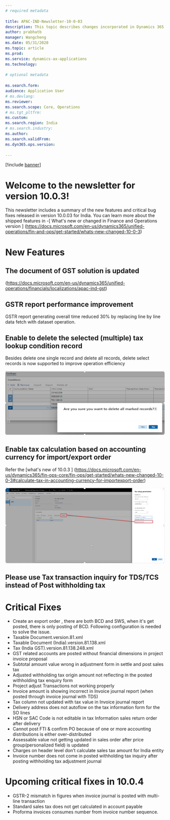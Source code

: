 ```yaml
---
# required metadata

title: APAC-IND-Newsletter-10-0-03
description: This topic describes changes incorporated in Dynamics 365 Application version 10-0-03
author: prabhatb
manager: Wangcheng
ms.date: 05/31/2020
ms.topic: article
ms.prod: 
ms.service: dynamics-ax-applications
ms.technology: 

# optional metadata

ms.search.form: 
audience: Application User
# ms.devlang: 
ms.reviewer: 
ms.search.scope: Core, Operations
# ms.tgt_pltfrm: 
ms.custom: 
ms.search.region: India
# ms.search.industry: 
ms.author: 
ms.search.validFrom: 
ms.dyn365.ops.version: 

---
```

[!include [banner](../includes/banner.md)]

# Welcome to the newsletter for version 10.0.3! 

This newsletter includes a summary of the new features and critical bug fixes released in version 10.0.03 for India.
You can learn more about the shipped features in 
-[ What's new or changed in Finance and Operations version ] (https://docs.microsoft.com/en-us/dynamics365/unified-operations/fin-and-ops/get-started/whats-new-changed-10-0-3)

# New Features
## The document of GST solution is updated 
(https://docs.microsoft.com/en-us/dynamics365/unified-operations/financials/localizations/apac-ind-gst)

## GSTR report performance improvement
GSTR report generating overall time reduced 30%  by replacing line by line data fetch with dataset operation.
 
## Enable to delete the selected (multiple) tax lookup condition record
Besides delete one single record and delete all records, delete select records is now supported to improve operation efficiency

![](media/GST-delete-multiple-tax-lookup-1-10-0-03.PNG)

## Enable tax calculation based on accounting currency for import/export order
Refer the [what's new of 10.0.3 ] (https://docs.microsoft.com/en-us/dynamics365/fin-ops-core/fin-ops/get-started/whats-new-changed-10-0-3#calculate-tax-in-accounting-currency-for-importexport-order)

![](media/GST-tax-based-accounting-currency-2-10-0-03.PNG	)

## Please use Tax transaction inquiry for TDS/TCS instead of Post withholding tax

# Critical Fixes 

- Create an export order , there are both BCD and SWS, when it's get posted, there is only posting of BCD. 
  Following configuration is needed to solve the issue.
-	Taxable Document.version.81.xml
-	Taxable Document (India).version.81.138.xml
-	Tax (India GST).version.81.138.248.xml
-	GST related accounts are posted without financial dimensions in project invoice proposal
-	Subtotal amount value wrong in adjustment form in settle and post sales tax
-	Adjusted withholding tax origin amount not reflecting in the posted withholding tax enquiry form
-	Project adjust Transactions not working properly 
-	Invoice amount is showing incorrect in Invoice journal report (when posted through invoice journal with TDS)
-	Tax column not updated with tax value in Invoice journal report
-	Delivery address does not autoflow on the tax information form for the SO lines
-	HSN or SAC Code is not editable in tax Information sales return order after delivery 
- Cannot post FTI & confirm PO because of one or more accounting distributions is either over-distributed
-	Assessable value not getting updated in sales order after price group(personalized field) is updated
-	Charges on header level don’t calculate sales tax amount for India entity
-	Invoice number does not come in posted withholding tax inquiry after posting withholding tax adjustment journal


# Upcoming critical fixes in 10.0.4 

- GSTR-2 mismatch in figures when invoice journal is posted with multi-line transaction 
-	Standard sales tax does not get calculated in account payable
-	Proforma invoices consumes number from invoice number sequence. 
